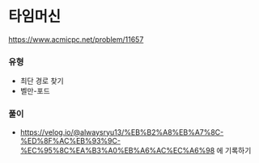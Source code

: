 # 타임머신
https://www.acmicpc.net/problem/11657

### 유형
- 최단 경로 찾기
- 벨만-포드

### 풀이
- https://velog.io/@alwaysryu13/%EB%B2%A8%EB%A7%8C-%ED%8F%AC%EB%93%9C-%EC%95%8C%EA%B3%A0%EB%A6%AC%EC%A6%98 에 기록하기
